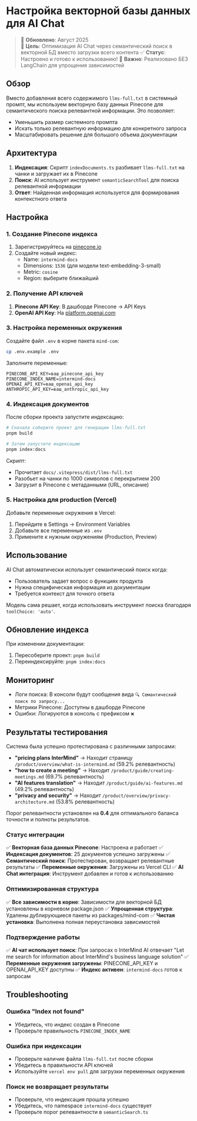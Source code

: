 # Настройка векторной базы данных для AI Chat

> 📝 **Обновлено**: Август 2025  
> 🎯 **Цель**: Оптимизация AI Chat через семантический поиск в векторной БД вместо загрузки всего контента
> ✅ **Статус**: Настроено и готово к использованию!
> 🚀 **Важно**: Реализовано БЕЗ LangChain для упрощения зависимостей

## Обзор

Вместо добавления всего содержимого `llms-full.txt` в системный промпт, мы используем векторную базу данных Pinecone для семантического поиска релевантной информации. Это позволяет:

- Уменьшить размер системного промпта
- Искать только релевантную информацию для конкретного запроса
- Масштабировать решение для большого объема документации

## Архитектура

1. **Индексация**: Скрипт `indexDocuments.ts` разбивает `llms-full.txt` на чанки и загружает их в Pinecone
2. **Поиск**: AI использует инструмент `semanticSearchTool` для поиска релевантной информации
3. **Ответ**: Найденная информация используется для формирования контекстного ответа

## Настройка

### 1. Создание Pinecone индекса

1. Зарегистрируйтесь на [pinecone.io](https://www.pinecone.io/)
2. Создайте новый индекс:
   - Name: `intermind-docs`
   - Dimensions: `1536` (для модели text-embedding-3-small)
   - Metric: `cosine`
   - Region: выберите ближайший

### 2. Получение API ключей

1. **Pinecone API Key**: В дашборде Pinecone → API Keys
2. **OpenAI API Key**: На [platform.openai.com](https://platform.openai.com/api-keys)

### 3. Настройка переменных окружения

Создайте файл `.env` в корне пакета `mind-com`:

```bash
cp .env.example .env
```

Заполните переменные:

```env
PINECONE_API_KEY=ваш_pinecone_api_key
PINECONE_INDEX_NAME=intermind-docs
OPENAI_API_KEY=ваш_openai_api_key
ANTHROPIC_API_KEY=ваш_anthropic_api_key
```

### 4. Индексация документов

После сборки проекта запустите индексацию:

```bash
# Сначала соберите проект для генерации llms-full.txt
pnpm build

# Затем запустите индексацию
pnpm index:docs
```

Скрипт:

- Прочитает `docs/.vitepress/dist/llms-full.txt`
- Разобьет на чанки по 1000 символов с перекрытием 200
- Загрузит в Pinecone с метаданными (URL, описание)

### 5. Настройка для production (Vercel)

Добавьте переменные окружения в Vercel:

1. Перейдите в Settings → Environment Variables
2. Добавьте все переменные из `.env`
3. Примените к нужным окружениям (Production, Preview)

## Использование

AI Chat автоматически использует семантический поиск когда:

- Пользователь задает вопрос о функциях продукта
- Нужна специфическая информация из документации
- Требуется контекст для точного ответа

Модель сама решает, когда использовать инструмент поиска благодаря `toolChoice: 'auto'`.

## Обновление индекса

При изменении документации:

1. Пересоберите проект: `pnpm build`
2. Переиндексируйте: `pnpm index:docs`

## Мониторинг

- Логи поиска: В консоли будут сообщения вида `🔍 Семантический поиск по запросу...`
- Метрики Pinecone: Доступны в дашборде Pinecone
- Ошибки: Логируются в консоль с префиксом `❌`

## Результаты тестирования

Система была успешно протестирована с различными запросами:

- **"pricing plans InterMind"** → Находит страницу `/product/overview/what-is-intermind.md` (59.2% релевантность)
- **"how to create a meeting"** → Находит `/product/guide/creating-meetings.md` (69.7% релевантность)
- **"AI features translation"** → Находит `/product/guide/ai-features.md` (49.2% релевантность)
- **"privacy and security"** → Находит `/product/overview/privacy-architecture.md` (53.8% релевантность)

Порог релевантности установлен на **0.4** для оптимального баланса точности и полноты результатов.

### Статус интеграции

✅ **Векторная база данных Pinecone**: Настроена и работает
✅ **Индексация документов**: 25 документов успешно загружены
✅ **Семантический поиск**: Протестирован, возвращает релевантные результаты
✅ **Переменные окружения**: Загружены из Vercel CLI
✅ **AI Chat интеграция**: Инструмент добавлен и готов к использованию

### Оптимизированная структура

✅ **Все зависимости в корне**: Зависимости для векторной БД установлены в корневом package.json
✅ **Упрощенная структура**: Удалены дублирующиеся пакеты из packages/mind-com
✅ **Чистая установка**: Выполнена полная переустановка зависимостей

### Подтверждение работы

✅ **AI чат использует поиск**: При запросах о InterMind AI отвечает "Let me search for information about InterMind's business language solution"
✅ **Переменные окружения загружены**: PINECONE_API_KEY и OPENAI_API_KEY доступны
✅ **Индекс активен**: `intermind-docs` готов к запросам

## Troubleshooting

### Ошибка "Index not found"

- Убедитесь, что индекс создан в Pinecone
- Проверьте правильность `PINECONE_INDEX_NAME`

### Ошибка при индексации

- Проверьте наличие файла `llms-full.txt` после сборки
- Убедитесь в правильности API ключей
- Используйте `vercel env pull` для загрузки переменных окружения

### Поиск не возвращает результаты

- Проверьте, что индексация прошла успешно
- Убедитесь, что namespace `intermind-docs` существует
- Проверьте порог релевантности в `semanticSearch.ts`
